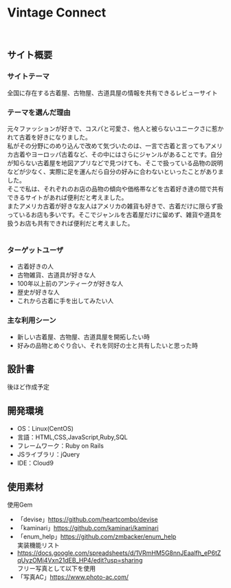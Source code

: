 # Vintage Connect
​
## サイト概要
### サイトテーマ
全国に存在する古着屋、古物屋、古道具屋の情報を共有できるレビューサイト
​
### テーマを選んだ理由
元々ファッションが好きで、コスパと可愛さ、他人と被らないユニークさに惹かれて古着を好きになりました。  
私がその分野にのめり込んで改めて気づいたのは、一言で古着と言ってもアメリカ古着やヨーロッパ古着など、その中にはさらにジャンルがあることです。自分が知らない古着屋を地図アプリなどで見つけても、そこで扱っている品物の説明などが少なく、実際に足を運んだら自分の好みに合わないといったことがありました。  
そこで私は、それぞれのお店の品物の傾向や価格帯などを古着好き達の間で共有できるサイトがあれば便利だと考えました。  
またアメリカ古着が好きな友人はアメリカの雑貨も好きで、古着だけに限らず扱っているお店も多いです。そこでジャンルを古着屋だけに留めず、雑貨や道具を扱うお店も共有できれば便利だと考えました。  
​
### ターゲットユーザ
* 古着好きの人
* 古物雑貨、古道具が好きな人
* 100年以上前のアンティークが好きな人
* 歴史が好きな人
* これから古着に手を出してみたい人
​
### 主な利用シーン
* 新しい古着屋、古物屋、古道具屋を開拓したい時
* 好みの品物とめぐり合い、それを同好の士と共有したいと思った時
​
## 設計書
後ほど作成予定
​
## 開発環境
- OS：Linux(CentOS)
- 言語：HTML,CSS,JavaScript,Ruby,SQL
- フレームワーク：Ruby on Rails
- JSライブラリ：jQuery
- IDE：Cloud9
​
## 使用素材
使用Gem
- 「devise」https://github.com/heartcombo/devise
- 「kaminari」https://github.com/kaminari/kaminari
- 「enum_help」https://github.com/zmbacker/enum_help  
実装機能リスト
- https://docs.google.com/spreadsheets/d/1VRmHM5G8nnJEaalfh_eP6tZqUyzOMi4Vxn21dEB_HP4/edit?usp=sharing  
フリー写真として以下を使用
- 「写真AC」https://www.photo-ac.com/
